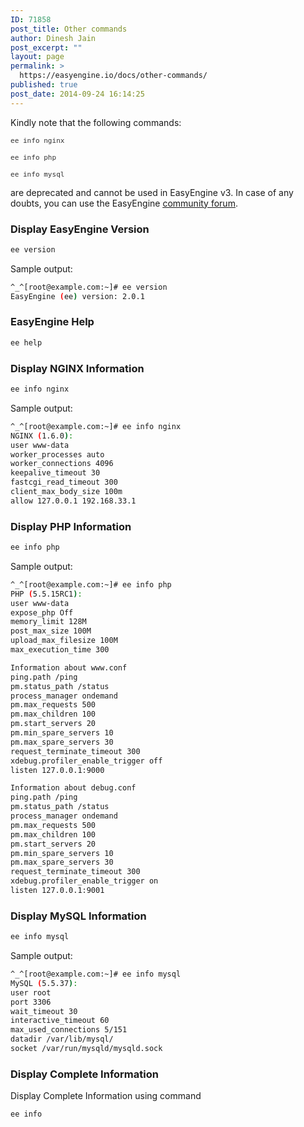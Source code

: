 ```yaml
---
ID: 71858
post_title: Other commands
author: Dinesh Jain
post_excerpt: ""
layout: page
permalink: >
  https://easyengine.io/docs/other-commands/
published: true
post_date: 2014-09-24 16:14:25
---
```

Kindly note that the following commands:

<span style="color: #333333;"><span style="font-family: Monaco, Consolas, Andale Mono, DejaVu Sans Mono, monospace;"><span style="font-size: small;"><code></code>```ee info nginx```</span></span></span>

<span style="color: #333333;"><span style="font-family: Monaco, Consolas, Andale Mono, DejaVu Sans Mono, monospace;"><span style="font-size: small;">```ee info php```</span></span></span>

<span style="color: #333333;"><span style="font-family: Monaco, Consolas, Andale Mono, DejaVu Sans Mono, monospace;"><span style="font-size: small;">```ee info mysql```</span></span></span>

are deprecated and cannot be used in EasyEngine v3. In case of any doubts, you can use the EasyEngine <a href="https://community.rtcamp.com/c/easyengine"><u>community forum</u></a>.

### **Display EasyEngine Version**
```bash
ee version
```
Sample output:
```bash
^_^[root@example.com:~]# ee version
EasyEngine (ee) version: 2.0.1
```

### **EasyEngine Help**
```bash
ee help
```
### **Display NGINX Information**
```bash
ee info nginx
```
Sample output:
```bash
^_^[root@example.com:~]# ee info nginx
NGINX (1.6.0):
user www-data
worker_processes auto
worker_connections 4096
keepalive_timeout 30
fastcgi_read_timeout 300
client_max_body_size 100m
allow 127.0.0.1 192.168.33.1
```
### **Display PHP Information**
```bash
ee info php
```
Sample output:
```bash
^_^[root@example.com:~]# ee info php
PHP (5.5.15RC1):
user www-data
expose_php Off
memory_limit 128M
post_max_size 100M
upload_max_filesize 100M
max_execution_time 300

Information about www.conf
ping.path /ping
pm.status_path /status
process_manager ondemand
pm.max_requests 500
pm.max_children 100
pm.start_servers 20
pm.min_spare_servers 10
pm.max_spare_servers 30
request_terminate_timeout 300
xdebug.profiler_enable_trigger off
listen 127.0.0.1:9000

Information about debug.conf
ping.path /ping
pm.status_path /status
process_manager ondemand
pm.max_requests 500
pm.max_children 100
pm.start_servers 20
pm.min_spare_servers 10
pm.max_spare_servers 30
request_terminate_timeout 300
xdebug.profiler_enable_trigger on
listen 127.0.0.1:9001
```
### **Display MySQL Information**
```bash
ee info mysql
```
Sample output:
```bash
^_^[root@example.com:~]# ee info mysql
MySQL (5.5.37):
user root
port 3306
wait_timeout 30
interactive_timeout 60
max_used_connections 5/151
datadir /var/lib/mysql/
socket /var/run/mysqld/mysqld.sock
```

### **Display Complete Information**
Display Complete Information using command
```bash
ee info
```